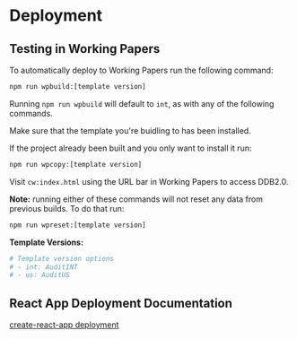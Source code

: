 # Deployment

## Testing in Working Papers

To automatically deploy to Working Papers run the following command:

```bash
npm run wpbuild:[template version]
```

Running `npm run wpbuild` will default to `int`, as with any of the following commands.

Make sure that the template you're buidling to has been installed.

If the project already been built and you only want to install it run:

```bash
npm run wpcopy:[template version]
```

Visit `cw:index.html` using the URL bar in Working Papers to access DDB2.0.

**Note:** running either of these commands will not reset any data from previous builds. To do that run:

```bash
npm run wpreset:[template version]
```

**Template Versions:**

```bash
# Template version options
# - int: AuditINT
# - us: AuditUS
```

## React App Deployment Documentation

[create-react-app deployment](https://facebook.github.io/create-react-app/docs/deployment)